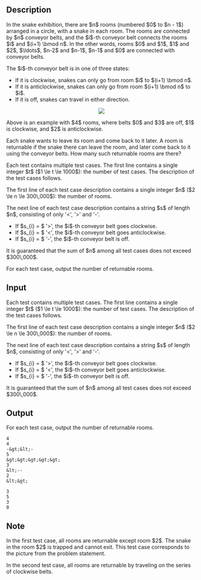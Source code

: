 ## Description

<div><p>In the snake exhibition, there are $n$ rooms (numbered $0$ to $n - 1$) arranged in a circle, with a snake in each room. The rooms are connected by $n$ conveyor belts, and the $i$-th conveyor belt connects the rooms $i$ and $(i+1) \bmod n$. In the other words, rooms $0$ and $1$, $1$ and $2$, $\ldots$, $n-2$ and $n-1$, $n-1$ and $0$ are connected with conveyor belts.</p><p>The $i$-th conveyor belt is in one of three states:</p><ul> <li> If it is clockwise, snakes can only go from room $i$ to $(i+1) \bmod n$. </li><li> If it is anticlockwise, snakes can only go from room $(i+1) \bmod n$ to $i$. </li><li> If it is off, snakes can travel in either direction. </li></ul><center> <img class="tex-graphics" src="file://gM6zqHS7.png" style="max-width: 100.0%;max-height: 100.0%;"> </center><p>Above is an example with $4$ rooms, where belts $0$ and $3$ are off, $1$ is clockwise, and $2$ is anticlockwise.</p><p>Each snake wants to leave its room and come back to it later. A room is <span class="tex-font-style-bf">returnable</span> if the snake there can leave the room, and later come back to it using the conveyor belts. How many such <span class="tex-font-style-bf">returnable</span> rooms are there?</p></div><div class="input-specification"><p>Each test contains multiple test cases. The first line contains a single integer $t$ ($1 \le t \le 1000$): the number of test cases. The description of the test cases follows. </p><p> The first line of each test case description contains a single integer $n$ ($2 \le n \le 300\,000$): the number of rooms.</p><p> The next line of each test case description contains a string $s$ of length $n$, consisting of only '<span class="tex-font-style-tt">&lt;</span>', '<span class="tex-font-style-tt">&gt;</span>' and '<span class="tex-font-style-tt">-</span>'.</p><ul> <li> If $s_{i} = $ '<span class="tex-font-style-tt">&gt;</span>', the $i$-th conveyor belt goes clockwise. </li><li> If $s_{i} = $ '<span class="tex-font-style-tt">&lt;</span>', the $i$-th conveyor belt goes anticlockwise. </li><li> If $s_{i} = $ '<span class="tex-font-style-tt">-</span>', the $i$-th conveyor belt is off. </li></ul><p>It is guaranteed that the sum of $n$ among all test cases does not exceed $300\,000$.</p></div><div class="output-specification"><p>For each test case, output the number of returnable rooms.</p></div>

## Input

<p>Each test contains multiple test cases. The first line contains a single integer $t$ ($1 \le t \le 1000$): the number of test cases. The description of the test cases follows. </p><p> The first line of each test case description contains a single integer $n$ ($2 \le n \le 300\,000$): the number of rooms.</p><p> The next line of each test case description contains a string $s$ of length $n$, consisting of only '<span class="tex-font-style-tt">&lt;</span>', '<span class="tex-font-style-tt">&gt;</span>' and '<span class="tex-font-style-tt">-</span>'.</p><ul> <li> If $s_{i} = $ '<span class="tex-font-style-tt">&gt;</span>', the $i$-th conveyor belt goes clockwise. </li><li> If $s_{i} = $ '<span class="tex-font-style-tt">&lt;</span>', the $i$-th conveyor belt goes anticlockwise. </li><li> If $s_{i} = $ '<span class="tex-font-style-tt">-</span>', the $i$-th conveyor belt is off. </li></ul><p>It is guaranteed that the sum of $n$ among all test cases does not exceed $300\,000$.</p>

## Output

<p>For each test case, output the number of returnable rooms.</p>





```input1
4
4
-&gt;&lt;-
5
&gt;&gt;&gt;&gt;&gt;
3
&lt;--
2
&lt;&gt;
```




```output1
3
5
3
0
```



## Note

<p>In the first test case, all rooms are returnable except room $2$. The snake in the room $2$ is trapped and cannot exit. This test case corresponds to the picture from the problem statement.</p><p> In the second test case, all rooms are returnable by traveling on the series of clockwise belts.</p>
